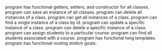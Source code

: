 
program has functional getters, setters, and constructor for all classes.
program can save an instance of all classes.
program can delete all instances of a class.
program can get all instances of a class.
program can find a single instance of a class by id.
program can update a specific instance of a class.
program can delete a specific instance of a class.
program can assign students to a particular course.
program can find all students associated with a course.
program has functional twig templates
program has functional routing
stretch goals:
